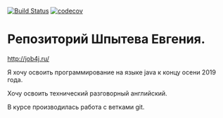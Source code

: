 [![Build Status](https://travis-ci.org/Zhekbland/job4j.svg?branch=master)](https://travis-ci.org/Zhekbland/job4j)
[![codecov](https://codecov.io/gh/Zhekbland/job4j/branch/master/graph/badge.svg)](https://codecov.io/gh/Zhekbland/job4j)
# Репозиторий Шпытева Евгения.

http://job4j.ru/

Я хочу освоить программирование на языке java к концу осени 2019 года.

Хочу освоить технический разговорный английский.

В курсе производилась работа с ветками git.